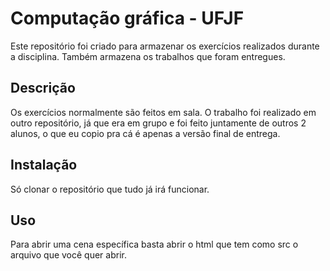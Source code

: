 # Computação gráfica - UFJF

Este repositório foi criado para armazenar os exercícios realizados durante a disciplina. Também armazena os trabalhos que foram entregues.

## Descrição

Os exercícios normalmente são feitos em sala. O trabalho foi realizado em outro repositório, já que era em grupo e foi feito juntamente de outros 2 alunos, o que eu copio pra cá é apenas a versão final de entrega.

## Instalação

Só clonar o repositório que tudo já irá funcionar.

## Uso
Para abrir uma cena específica basta abrir o html que tem como src o arquivo que você quer abrir.
